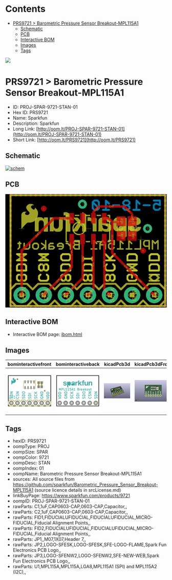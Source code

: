 



Contents
========

* [PRS9721 > Barometric Pressure Sensor Breakout-MPL115A1](#prs9721--barometric-pressure-sensor-breakout-mpl115a1)
	* [Schematic](#schematic)
	* [PCB](#pcb)
	* [Interactive BOM](#interactive-bom)
	* [Images](#images)
	* [Tags](#tags)
  
![][im]
# PRS9721 > Barometric Pressure Sensor Breakout-MPL115A1

- ID: PROJ-SPAR-9721-STAN-01
- Hex ID: PRS9721
- Name: Sparkfun
- Description: Sparkfun
- Long Link: [http://oom.lt/PROJ-SPAR-9721-STAN-01](http://oom.lt/PROJ-SPAR-9721-STAN-01)
- Short Link: [http://oom.lt/PRS9721](http://oom.lt/PRS9721)

## Schematic
  
[![schem](eagleSchemImage.png)](eagleSchemImage.png)
## PCB
  
[![pcb](eagleImage.png)](eagleImage.png)
## Interactive BOM

- Interactive BOM page: [ibom.html](https://htmlpreview.github.io/?https://github.com/oomlout/oomlout_OOMP_projects/blob/main/PROJ-SPAR-9721-STAN-01/kicad/bom/ibom.html)

## Images
  
  

|bominteractivefront|bominteractiveback|kicadPcb3d|kicadPcb3dFront|kicadPcb3dBack|eagleImage|eagleSchemImage|pcbdraw|pcbdrawback|
| :---: | :---: | :---: | :---: | :---: | :---: | :---: | :---: | :---: |
|[![bominteractivefront](bomFront_140.png)](bomFront.png)|[![bominteractiveback](bomBack_140.png)](bomBack.png)|[![kicadPcb3d](kicadPcb3d_140.png)](kicadPcb3d.png)|[![kicadPcb3dFront](kicadPcb3dFront_140.png)](kicadPcb3dFront.png)|[![kicadPcb3dBack](kicadPcb3dBack_140.png)](kicadPcb3dBack.png)|[![eagleImage](eagleImage_140.png)](eagleImage.png)|[![eagleSchemImage](eagleSchemImage_140.png)](eagleSchemImage.png)|[![pcbdraw](pcbdraw_140.png)](pcbdraw.png)|[![pcbdrawback](pcbdrawBack_140.png)](pcbdrawBack.png)|

## Tags

- hexID: PRS9721
- oompType: PROJ
- oompSize: SPAR
- oompColor: 9721
- oompDesc: STAN
- oompIndex: 01
- oompName: Barometric Pressure Sensor Breakout-MPL115A1
- sources: All source files from https://github.com/sparkfun/Barometric_Pressure_Sensor_Breakout-MPL115A1 (source licence details in srcLicense.md)
- linkBuyPage: https://www.sparkfun.com/products/9721
- oompID: PROJ-SPAR-9721-STAN-01
- rawParts: C1,1uF,CAP0603-CAP,0603-CAP,Capacitor,,
- rawParts: C2,1uF,CAP0603-CAP,0603-CAP,Capacitor,,
- rawParts: FID1,FIDUCIALUFIDUCIAL,FIDUCIALUFIDUCIAL,MICRO-FIDUCIAL,Fiducial Alignment Points,,
- rawParts: FID2,FIDUCIALUFIDUCIAL,FIDUCIALUFIDUCIAL,MICRO-FIDUCIAL,Fiducial Alignment Points,,
- rawParts: JP1,,M07,1X07,Header 7,,
- rawParts: JP2,LOGO-SFESK,LOGO-SFESK,SFE-LOGO-FLAME,Spark Fun Electronics PCB Logo,,
- rawParts: JP3,LOGO-SFENW2,LOGO-SFENW2,SFE-NEW-WEB,Spark Fun Electronics PCB Logo,,
- rawParts: U1,MPL115A,MPL115A,LGA8,MPL115A1 (SPI) and MPL115A2 (I2C),,



[im]: kicadPcb3d_450.png
